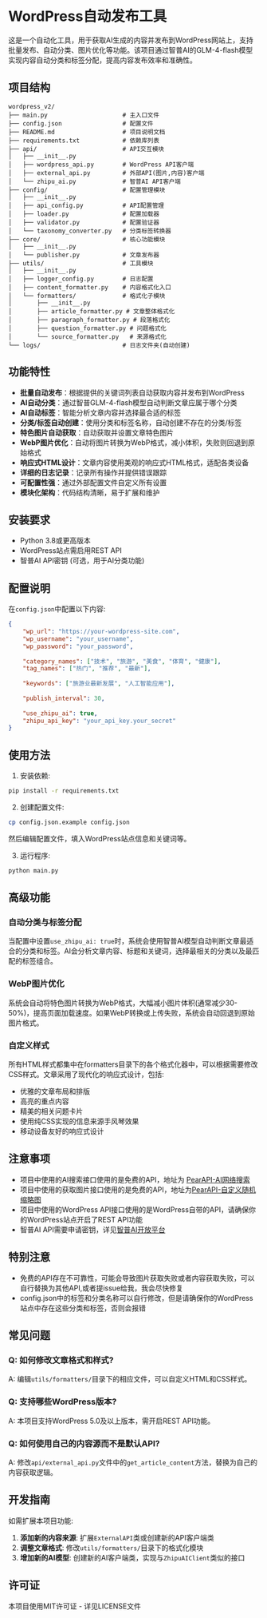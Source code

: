 # WordPress自动发布工具

这是一个自动化工具，用于获取AI生成的内容并发布到WordPress网站上，支持批量发布、自动分类、图片优化等功能。该项目通过智普AI的GLM-4-flash模型实现内容自动分类和标签分配，提高内容发布效率和准确性。

## 项目结构

```
wordpress_v2/
├── main.py                     # 主入口文件
├── config.json                 # 配置文件
├── README.md                   # 项目说明文档
├── requirements.txt            # 依赖库列表
├── api/                        # API交互模块
│   ├── __init__.py
│   ├── wordpress_api.py        # WordPress API客户端
│   ├── external_api.py         # 外部API(图片,内容)客户端
│   └── zhipu_ai.py             # 智普AI API客户端
├── config/                     # 配置管理模块
│   ├── __init__.py
│   ├── api_config.py           # API配置管理
│   ├── loader.py               # 配置加载器
│   ├── validator.py            # 配置验证器
│   └── taxonomy_converter.py   # 分类标签转换器
├── core/                       # 核心功能模块
│   ├── __init__.py
│   └── publisher.py            # 文章发布器
├── utils/                      # 工具模块
│   ├── __init__.py
│   ├── logger_config.py        # 日志配置
│   ├── content_formatter.py    # 内容格式化入口
│   └── formatters/             # 格式化子模块
│       ├── __init__.py
│       ├── article_formatter.py # 文章整体格式化
│       ├── paragraph_formatter.py # 段落格式化
│       ├── question_formatter.py # 问题格式化
│       └── source_formatter.py   # 来源格式化
└── logs/                       # 日志文件夹(自动创建)
```

## 功能特性

- **批量自动发布**：根据提供的关键词列表自动获取内容并发布到WordPress
- **AI自动分类**：通过智普GLM-4-flash模型自动判断文章应属于哪个分类
- **AI自动标签**：智能分析文章内容并选择最合适的标签
- **分类/标签自动创建**：使用分类和标签名称，自动创建不存在的分类/标签
- **特色图片自动获取**：自动获取并设置文章特色图片
- **WebP图片优化**：自动将图片转换为WebP格式，减小体积，失败则回退到原始格式
- **响应式HTML设计**：文章内容使用美观的响应式HTML格式，适配各类设备
- **详细的日志记录**：记录所有操作并提供错误跟踪
- **可配置性强**：通过外部配置文件自定义所有设置
- **模块化架构**：代码结构清晰，易于扩展和维护

## 安装要求

- Python 3.8或更高版本
- WordPress站点需启用REST API
- 智普AI API密钥 (可选，用于AI分类功能)

## 配置说明

在`config.json`中配置以下内容:

```json
{
    "wp_url": "https://your-wordpress-site.com",
    "wp_username": "your_username",
    "wp_password": "your_password",
    
    "category_names": ["技术", "旅游", "美食", "体育", "健康"],
    "tag_names": ["热门", "推荐", "最新"],
    
    "keywords": ["旅游业最新发展", "人工智能应用"],
    
    "publish_interval": 30,
    
    "use_zhipu_ai": true,
    "zhipu_api_key": "your_api_key.your_secret"
}
```

## 使用方法

1. 安装依赖:
```bash
pip install -r requirements.txt
```

2. 创建配置文件:
```bash
cp config.json.example config.json
```
然后编辑配置文件，填入WordPress站点信息和关键词等。

3. 运行程序:
```bash
python main.py
```

## 高级功能

### 自动分类与标签分配

当配置中设置`use_zhipu_ai: true`时，系统会使用智普AI模型自动判断文章最适合的分类和标签。AI会分析文章内容、标题和关键词，选择最相关的分类以及最匹配的标签组合。

### WebP图片优化

系统会自动将特色图片转换为WebP格式，大幅减小图片体积(通常减少30-50%)，提高页面加载速度。如果WebP转换或上传失败，系统会自动回退到原始图片格式。

### 自定义样式

所有HTML样式都集中在formatters目录下的各个格式化器中，可以根据需要修改CSS样式。文章采用了现代化的响应式设计，包括:

- 优雅的文章布局和排版
- 高亮的重点内容
- 精美的相关问题卡片
- 使用纯CSS实现的信息来源手风琴效果
- 移动设备友好的响应式设计

## 注意事项
- 项目中使用的AI搜索接口使用的是免费的API，地址为 [PearAPI-AI网络搜索](https://api.pearktrue.cn/info/362)
- 项目中使用的获取图片接口使用的是免费的API，地址为[PearAPI-自定义随机缩略图](https://api.pearktrue.cn/info/326)
- 项目中使用的WordPress API接口使用的是WordPress自带的API，请确保你的WordPress站点开启了REST API功能
- 智普AI API需要申请密钥，详见[智普AI开放平台](https://open.bigmodel.cn/)

## 特别注意
- 免费的API存在不可靠性，可能会导致图片获取失败或者内容获取失败，可以自行替换为其他API,或者提issue给我，我会尽快修复
- config.json中的标签和分类名称可以自行修改，但是请确保你的WordPress站点中存在这些分类和标签，否则会报错

## 常见问题

### Q: 如何修改文章格式和样式?
A: 编辑`utils/formatters/`目录下的相应文件，可以自定义HTML和CSS样式。

### Q: 支持哪些WordPress版本?
A: 本项目支持WordPress 5.0及以上版本，需开启REST API功能。

### Q: 如何使用自己的内容源而不是默认API?
A: 修改`api/external_api.py`文件中的`get_article_content`方法，替换为自己的内容获取逻辑。

## 开发指南

如需扩展本项目功能:

1. **添加新的内容来源**: 扩展`ExternalAPI`类或创建新的API客户端类
2. **调整文章格式**: 修改`utils/formatters/`目录下的格式化模块
3. **增加新的AI模型**: 创建新的AI客户端类，实现与`ZhipuAIClient`类似的接口

## 许可证

本项目使用MIT许可证 - 详见LICENSE文件
